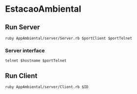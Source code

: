 # EstacaoAmbiental

## Run Server
```
ruby AppAmbiental/server/Server.rb $portClient $portTelnet
```

### Server interface

```
telnet $hostname $portTelnet
```

## Run Client

```
ruby AppAmbiental/server/Client.rb $ID
```
